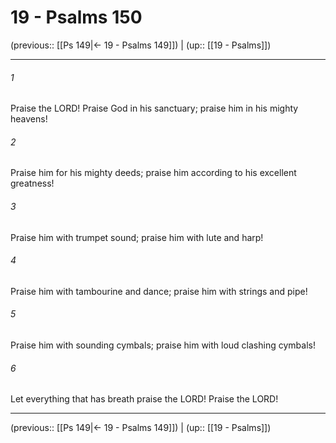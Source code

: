# 19 - Psalms 150

(previous:: [[Ps 149|← 19 - Psalms 149]]) | (up:: [[19 - Psalms]])

***


###### 1 
Praise the LORD! Praise God in his sanctuary; praise him in his mighty heavens! 

###### 2 
Praise him for his mighty deeds; praise him according to his excellent greatness! 

###### 3 
Praise him with trumpet sound; praise him with lute and harp! 

###### 4 
Praise him with tambourine and dance; praise him with strings and pipe! 

###### 5 
Praise him with sounding cymbals; praise him with loud clashing cymbals! 

###### 6 
Let everything that has breath praise the LORD! Praise the LORD!

***

(previous:: [[Ps 149|← 19 - Psalms 149]]) | (up:: [[19 - Psalms]])
